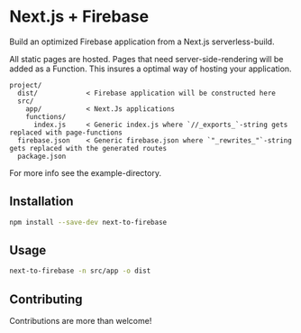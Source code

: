 # Next.js + Firebase

Build an optimized Firebase application from a Next.js serverless-build.

All static pages are hosted. Pages that need server-side-rendering will be added as a Function.
This insures a optimal way of hosting your application.

```
project/
  dist/            < Firebase application will be constructed here
  src/
    app/           < Next.Js applications
    functions/
      index.js     < Generic index.js where `//_exports_`-string gets replaced with page-functions
  firebase.json    < Generic firebase.json where `"_rewrites_"`-string gets replaced with the generated routes
  package.json
```
For more info see the example-directory.

## Installation
```bash
npm install --save-dev next-to-firebase
```

## Usage
```bash
next-to-firebase -n src/app -o dist
```

## Contributing

Contributions are more than welcome!
